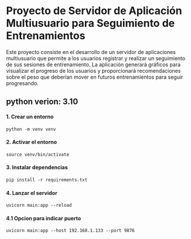 # Proyecto de Servidor de Aplicación Multiusuario para Seguimiento de Entrenamientos

Este proyecto consiste en el desarrollo de un servidor de aplicaciones multiusuario que permite a los usuarios registrar y realizar un seguimiento de sus sesiones de entrenamiento. La aplicación generará gráficos para visualizar el progreso de los usuarios y proporcionará recomendaciones sobre el peso que deberían mover en futuros entrenamientos para seguir progresando.

## python verion: 3.10

#### 1. Crear un entorno
```
python -m venv venv 
```
#### 2. Activar el entorno

```
source venv/bin/activate 
```
#### 3. Instalar dependencias
```
pip install -r requirements.txt 
```
#### 4. Lanzar el servidor
```
uvicorn main:app --reload
```
#### 4.1 Opcion para indicar puerto
```
uvicorn main:app --host 192.168.1.133 --port 9876
```